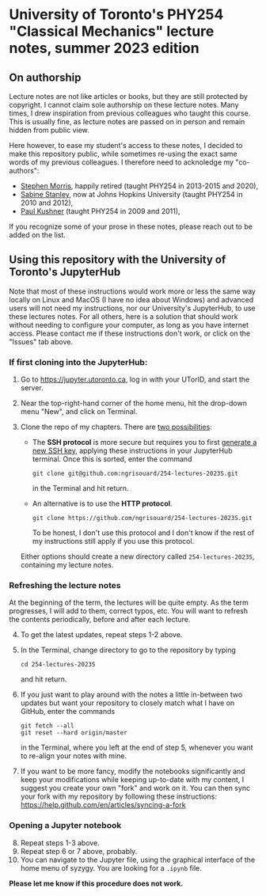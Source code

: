 # University of Toronto's PHY254 "Classical Mechanics" lecture notes, summer 2023 edition

## On authorship

Lecture notes are not like articles or books, but they are still protected by copyright. I cannot claim sole authorship on these lecture notes. Many times, I drew inspiration from previous colleagues who taught this course. This is usually fine, as lecture notes are passed on in person and remain hidden from public view.

Here however, to ease my student's access to these notes, I decided to make this repository public, while sometimes re-using the exact same words of my previous colleagues. I therefore need to acknoledge my "co-authors":
* [Stephen Morris](https://imgflip.com/memegenerator/162372564/Domino-Effect), happily retired (taught PHY254 in 2013-2015 and 2020),
* [Sabine Stanley](https://sabinestanley.com/), now at Johns Hopkins University (taught PHY254 in 2010 and 2012),
* [Paul Kushner](https://www.pjk.atmosp.physics.utoronto.ca/) (taught PHY254 in 2009 and 2011),

If you recognize some of your prose in these notes, please reach out to be added on the list.

## Using this repository with the University of Toronto's JupyterHub

Note that most of these instructions would work more or less the same way locally on Linux and MacOS (I have no idea about Windows) and advanced users will not need my instructions, nor our University's JupyterHub, to use these lectures notes. For all others, here is a solution that should work without needing to configure your computer, as long as you have internet access. Please contact me if these instructions don't work, or click on the "Issues" tab above.

### If first cloning into the JupyterHub:

1. Go to https://jupyter.utoronto.ca, log in with your UTorID, and start the server.
2. Near the top-right-hand corner of the home menu, hit the drop-down menu "New", and click on Terminal.
3. Clone the repo of my chapters. There are [two possibilities](https://www.howtogeek.com/devops/should-you-use-https-or-ssh-for-git/):
    * The **SSH protocol** is more secure but requires you to first [generate a new SSH key](https://docs.github.com/en/authentication/connecting-to-github-with-ssh/generating-a-new-ssh-key-and-adding-it-to-the-ssh-agent#generating-a-new-ssh-key), applying these instructions in your JupyterHub terminal. Once this is sorted, enter the command
        ```
        git clone git@github.com:ngrisouard/254-lectures-2023S.git
        ```
        in the Terminal and hit return. 

    * An alternative is to use the **HTTP protocol**.
        ```
        git clone https://github.com/ngrisouard/254-lectures-2023S.git
        ```
        To be honest, I don't use this protocol and I don't know if the rest of my instructions still apply if you use this protocol.
      
   Either options should create a new directory called `254-lectures-2023S`, containing my lecture notes.

### Refreshing the lecture notes

At the beginning of the term, the lectures will be quite empty. As the term progresses, I will add to them, correct typos, etc. You will want to refresh the contents periodically, before and after each lecture.

4. To get the latest updates, repeat steps 1-2 above.
5. In the Terminal, change directory to go to the repository by typing
    ```
    cd 254-lectures-2023S
    ```
    and hit return.

6. If you just want to play around with the notes a little in-between two updates but want your repository to closely match what I have on GitHub, enter the commands
    ```
    git fetch --all
    git reset --hard origin/master
    ```
    in the Terminal, where you left at the end of step 5, whenever you want to re-align your notes with mine.

7. If you want to be more fancy, modify the notebooks significantly and keep your modifications while keeping up-to-date with my content, I suggest you create your own "fork" and work on it. You can then sync your fork with my repository by following these instructions: https://help.github.com/en/articles/syncing-a-fork

### Opening a Jupyter notebook

8. Repeat steps 1-3 above.
9. Repeat step 6 or 7 above, probably.
10. You can navigate to the Jupyter file, using the graphical interface of the home menu of syzygy. You are looking for a `.ipynb` file.

**Please let me know if this procedure does not work.**
